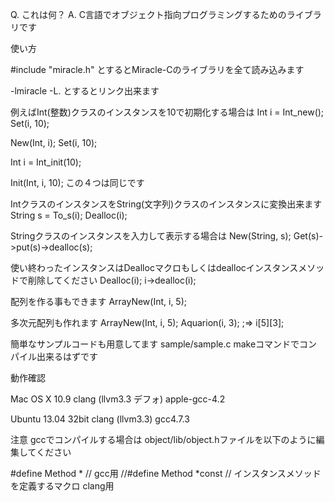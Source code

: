 Q. これは何？
  A. C言語でオブジェクト指向プログラミングするためのライブラリです

使い方

 #include "miracle.h" 
とするとMiracle-Cのライブラリを全て読み込みます

-lmiracle -L.
とするとリンク出来ます

例えばInt(整数)クラスのインスタンスを10で初期化する場合は
Int i = Int_new();
Set(i, 10);

New(Int, i);
Set(i, 10);

Int i = Int_init(10);

Init(Int, i, 10);
この４つは同じです

IntクラスのインスタンスをString(文字列)クラスのインスタンスに変換出来ます
String s = To_s(i); Dealloc(i);

Stringクラスのインスタンスを入力して表示する場合は
New(String, s);
Get(s)->put(s)->dealloc(s);

使い終わったインスタンスはDeallocマクロもしくはdeallocインスタンスメソッドで削除してください
Dealloc(i);
i->dealloc(i);

配列を作る事もできます
ArrayNew(Int, i, 5);

多次元配列も作れます
ArrayNew(Int, i, 5);
Aquarion(i, 3);      ;=> i[5][3];

簡単なサンプルコードも用意してます
sample/sample.c
makeコマンドでコンパイル出来るはずです

動作確認

Mac OS X 10.9 
clang (llvm3.3 デフォ)
apple-gcc-4.2

Ubuntu 13.04 32bit
clang (llvm3.3)
gcc4.7.3


注意
gccでコンパイルする場合は object/lib/object.hファイルを以下のように編集してください

 #define Method * // gcc用
//#define Method *const // インスタンスメソッドを定義するマクロ clang用
